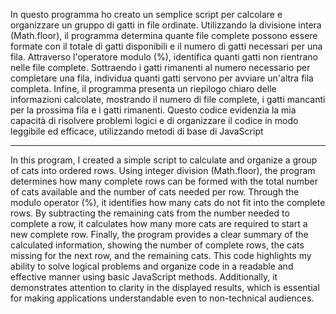 
In questo programma ho creato un semplice script per calcolare e organizzare un gruppo di gatti in file ordinate. Utilizzando la divisione intera (Math.floor), il programma determina quante file complete possono essere formate con il totale di gatti disponibili e il numero di gatti necessari per una fila. Attraverso l'operatore modulo (%), identifica quanti gatti non rientrano nelle file complete. Sottraendo i gatti rimanenti al numero necessario per completare una fila, individua quanti gatti servono per avviare un'altra fila completa. Infine, il programma presenta un riepilogo chiaro delle informazioni calcolate, mostrando il numero di file complete, i gatti mancanti per la prossima fila e i gatti rimanenti. Questo codice evidenzia la mia capacità di risolvere problemi logici e di organizzare il codice in modo leggibile ed efficace, utilizzando metodi di base di JavaScript

-------------------------------------------------------------------------------------------------------------------------------------------------------------------------------------------


In this program, I created a simple script to calculate and organize a group of cats into ordered rows. Using integer division (Math.floor), the program determines how many complete rows can be formed with the total number of cats available and the number of cats needed per row. Through the modulo operator (%), it identifies how many cats do not fit into the complete rows. By subtracting the remaining cats from the number needed to complete a row, it calculates how many more cats are required to start a new complete row. Finally, the program provides a clear summary of the calculated information, showing the number of complete rows, the cats missing for the next row, and the remaining cats. This code highlights my ability to solve logical problems and organize code in a readable and effective manner using basic JavaScript methods. Additionally, it demonstrates attention to clarity in the displayed results, which is essential for making applications understandable even to non-technical audiences.

